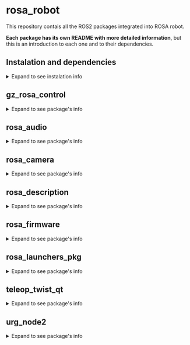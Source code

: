 # rosa_robot
This repository contais all the ROS2 packages integrated into ROSA robot.

**Each package has its own README with more detailed information**, but this is an introduction to each one and to their dependencies.

## Instalation and dependencies
<details>
<summary>Expand to see instalation info</summary>

The firsts steps to work with ROSA are install ROS2 Humble [(click this link to go to the tutorial)](https://docs.ros.org/en/humble/Installation.html), and clone this repository.

    cd
    mkdir rosa_ws
    cd rosa_ws
    mkdir src
    cd src
    git clone https://github.com/PabloNH00/rosa_robot.git

Once done, each package has their own dependecies more specified in each README inside them.

As a quick install here are the main dependecies of each one, but it is highly recommended to take a look at the packages READMEs to more info

### gz_rosa_control

    cd rosa_ws
    sudo rosdep init
    rosdep update
    rosdep install --from-paths src/rosa_robot/gz_rosa_control -y --ignore-src

### rosa_audio

For TTS (from [audio_common repository](https://github.com/mgonzs13/audio_common)):

    cd rosa_ws
    sudo apt install portaudio19-dev
    pip3 install -r audio_common/requirements.txt
    rosdep update
    rosdep install --from-paths src/rosa_robot/rosa_audio/TTS --ignore-src -r -y

For STT (from [whisper's page](https://nlpcloud.com/es/how-to-install-and-deploy-whisper-the-best-open-source-alternative-to-google-speech-to-text.html)):

    pip install git+https://github.com/openai/whisper.git
    sudo apt update && sudo apt install ffmpeg

### rosa_camera

To install this package's dependencies it is necessary to follow the [install on ubuntu guide](https://github.com/IntelRealSense/realsense-ros/blob/ros2-master/README.md#installation-on-ubuntu), from the realsense repository.

You need to install librealsense2 to work with the the RGBD camera node. It is a SDK made by realsense, which contains all the libraries to run realsense cameras. It is also guided in the previous link

On rosa_camera/config/ there is a yaml file with a parameters configuration to reduce the resolution and FPS of the RGBD Camera. It is necessary to the camera to work porperly on ROSA due to issues with the wire velocity. It will also stablish the camera name for the frames and enable pointcloud to use data in 3D

To launch for ROSA use:

    ros2 launch realsense2_camera rs_launch.py config_file:= src/rosa_robot/rosa_camera/config/camera_config.yaml

### rosa_description

    cd rosa_ws
    sudo apt install ros-humble-navigation2 ros-humble-nav2-bringup
    sudo apt install ros-humble-slam-toolbox
    rosdep update
    rosdep install -i --from-path src/rosa_robot/rosa_description

### rosa_firmware

    cd rosa_ws
    sudo apt install ros-humble-asio-cmake-module
    rosdep update
    rosdep install --from-paths src/rosa_robot/rosa_firmware -y --ignore-src

### urg_node2

    cd rosa_ws
    rosdep update
    rosdep install -i --from-paths src/rosa_robot/urg_node2

</details>

## gz_rosa_control
<details>
<summary>Expand to see package's info</summary>

[This package](gz_rosa_control/README.md) is only necessary to run ROSA with Gazebo since it contains the omnidirectional plugin for movement in the simulation.
This plugin is already included in the xacro model. 

</details>

## rosa_audio
<details>
<summary>Expand to see package's info</summary>

[This package](rosa_audio/README.md) is made as a demo for the STT and TTS. It uses the [audio_common repository,](https://github.com/mgonzs13/audio_common) which uses eSpeak library to the TTS, and the OpenAI library called Whisper for the STT. 

</details>

## rosa_camera
<details>
<summary>Expand to see package's info</summary>

This is a package fully cloned from a [realsense repository](https://github.com/IntelRealSense/realsense-ros/tree/ros2-master) and used to launch RGBD camera nodes.
To use this it is necessary to strictly follow the installation guide, both the ROS2 package and the realsense library.

</details>

## rosa_description
<details>
<summary>Expand to see package's info</summary>

[This package](rosa_description/README.md) include the xacro model for URDF besides other configuration and launcher files. This is also the main package for navigation and slam, due to its nature linked to the URDF model and its transform tree.

It is composed by differents folders (explained [here](rosa_description/README.md)) with differents requiremets for ROSA to run its functionalities.

</details>

## rosa_firmware
<details>
<summary>Expand to see package's info</summary>

[This package](rosa_firmware/rosa_driver/README.md) contains the firmware for the ESP32 to manage the motors and the rosa_driver node, which connect the firmware data to ROS2 to send it mainly the odometry. It also has a [qt_interface](rosa_firmware/qt_interface/README.md) to visualize the encoder and the ESP32 data.

</details>

## rosa_launchers_pkg
<details>
<summary>Expand to see package's info</summary>

[This package](rosa_launchers_pkg/README.md) is a shortcut to work with ROSA, because it contains six launchers (three for simulation and three for real ROSA) to execute all the main functionalities at once.

**All the processes that these launchers can run can also be runned with the individual launchers from the rest of the packages if the correct combination is done**

**NONE OF THESE LAUNCHERS ARE USED IN THE ROSA MONITOR**

**TO USE THIS LAUNCHERS DEPENDENCIES OF THE OTHER PACKAGES MUST BE INSTALLED**

</details>

## teleop_twist_qt
<details>
<summary>Expand to see package's info</summary>

[This package](teleop_twist_qt/README.md) is a qtcreator application to virtualize a pair of joysticks that publish on the /cmd_vel topic. They have differential and omnidirectional mode of control.

![Image of the gui](teleop_twist_qt_submodule/images/teleop_twist_capture.jpg)

</details>

## urg_node2
<details>
<summary>Expand to see package's info</summary>

This is a package obtained from the [Hokuyo GitHub](https://github.com/Hokuyo-aut/urg_node2) to run the UTM-30LX LiDAR. It is modifed like the Hokuyo repository says for a serial connection:

In [urg_node2.launch.py](urg_node2/launch/urg_node2.launch.py)

   config_file_path = os.path.join(
        get_package_share_directory('urg_node2'),
        'config',
        'params_serial.yaml'
    )

In [params_serial.yaml](urg_node2/config/params_serial.yaml)

urg_node2:
  ros__parameters:
    serial_port: '/dev/ttyACM0'
    serial_baud: 115200
    frame_id : 'lidar_sensor_link'

Beside that modifcations, "skip" param in params_serial.yaml is changed to 1. It is because the UTM-30LX capture data at 40Hz and the transform tree has an aproximated value of 20Hz. This param with a value of 1, allows LiDAR to skip a measure and divide by two the frequency. 

</details>
